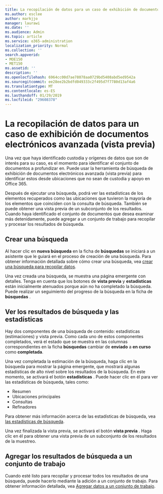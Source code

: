 ```yaml
---
title: La recopilación de datos para un caso de exhibición de documentos electrónicos avanzada (vista previa)
ms.author: esclee
author: markjjo
manager: laurawi
ms.date: ''
ms.audience: Admin
ms.topic: article
ms.service: o365-administration
localization_priority: Normal
ms.collection: ''
search.appverid:
- MOE150
- MET150
ms.assetid: ''
description: ''
ms.openlocfilehash: 6964cc00d7ae78078aa0729bd5408abd5ed9542a
ms.sourcegitcommit: ee28ee2b2bdfd049333c2f495d7f7780d13af4a6
ms.translationtype: MT
ms.contentlocale: es-ES
ms.lasthandoff: 01/29/2019
ms.locfileid: "29608378"
---
```

# <a name="collecting-data-for-a-case-in-advanced-ediscovery-preview"></a>La recopilación de datos para un caso de exhibición de documentos electrónicos avanzada (vista previa)

Una vez que haya identificado custodia y orígenes de datos que son de interés para su caso, es el momento para identificar el conjunto de documentos a profundizar en. Puede usar la herramienta de búsqueda de exhibición de documentos electrónicos avanzada (vista previa) para identificar estos desde ubicaciones que no sean de custodia y apoyo en Office 365.

Después de ejecutar una búsqueda, podrá ver las estadísticas de los elementos recuperados como las ubicaciones que tuvieron la mayoría de los elementos que coinciden con la consulta de búsqueda. También se puede obtener una vista previa de un subconjunto de los resultados. Cuando haya identificado el conjunto de documentos que desea examinar más detenidamente, puede agregar a un conjunto de trabajo para recopilar y procesar los resultados de búsqueda.

## <a name="create-a-search"></a>Crear una búsqueda

Al hacer clic en **nueva búsqueda** en la ficha de **búsquedas** se iniciará a un asistente que le guiará en el proceso de creación de una búsqueda. Para obtener información detallada sobre cómo crear una búsqueda, vea [crear una búsqueda para recopilar datos](create-search-to-collect-data.md).

Una vez creada una búsqueda, se muestra una página emergente con detalles. Tenga en cuenta que los botones de **vista previa** y **estadísticas** están inicialmente atenuados porque aún no ha completado la búsqueda. Puede realizar un seguimiento del progreso de la búsqueda en la ficha de **búsquedas** .

## <a name="view-search-results-and-statistics"></a>Ver los resultados de búsqueda y las estadísticas
Hay dos componentes de una búsqueda de contenido: estadísticas (estimaciones) y vista previa. Como cada uno de estos componentes completados, verá el estado que se muestra en las columnas correspondientes en la ficha **búsquedas** cambiar de **enviado** a **en curso** como **completada**.

Una vez completada la estimación de la búsqueda, haga clic en la búsqueda para mostrar la página emergente, que mostrará algunas estadísticas de alto nivel sobre los resultados de la búsqueda. En este momento, se activará el botón **estadísticas** . Puede hacer clic en él para ver las estadísticas de búsqueda, tales como:

- Resumen
- Ubicaciones principales
- Consultas
- Refinadores

Para obtener más información acerca de las estadísticas de búsqueda, vea [las estadísticas de búsqueda](search-statistics.md).

Una vez finalizada la vista previa, se activará el botón **vista previa** . Haga clic en él para obtener una vista previa de un subconjunto de los resultados de la muestreo.

## <a name="adding-search-results-to-a-working-set"></a>Agregar los resultados de búsqueda a un conjunto de trabajo

Cuando esté listo para recopilar y procesar todos los resultados de una búsqueda, puede hacerlo mediante la adición a un conjunto de trabajo. Para obtener información detallada, vea [Agregar datos a un conjunto de trabajo](add-data-to-working-set.md). 